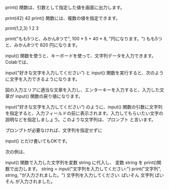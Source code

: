 
print() 関数は、引数として指定した値を画面に出力します。

print(42)
42
print() 関数には、複数の値を指定できます。

print(1,2,3)
1 2 3

print("もも5つと、みかん8つで", 100 * 5 + 40 * 8, "円になります。")
もも5つと、みかん8つで 820 円になります。


input() 関数を使うと、キーボードを使って、文字列データを入力できます。 Colabでは、

input("好きな文字を入力してください")
と input() 関数を実行すると、次のように文字を入力できるようになります。


図の入力エリアに適当な文章を入力し、エンターキーを入力すると、入力した文章が input() 関数の戻り値になります。

input("好きな文字を入力してください") のように、input() 関数の引数に文字列を指定すると、入力フィールドの前に表示されます。入力してもらいたい文字の説明などを指定しましょう。このような文字列は、プロンプト と言います。

プロンプトが必要なければ、文字列を指定せずに

input()
とだけ書いてもOKです。

次の例は、

input() 関数で入力した文字列を変数 string に代入し、
変数 string を print()関数で出力します。
string = input("文字列を入力してください:")
print("文字列", string, "が入力されました。")
文字列を入力してください: ぱいそん
文字列 ぱいそん が入力されました。
